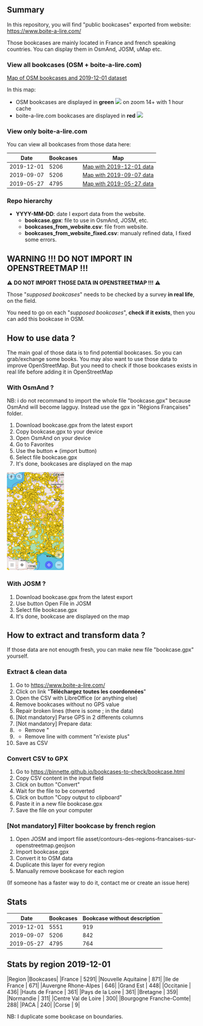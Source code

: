 ## Summary
In this repository, you will find "public bookcases" exported from website: https://www.boite-a-lire.com/

Those bookcases are mainly located in France and french speaking countries. You can display them in OsmAnd, JOSM, uMap etc.

### View all bookcases (OSM + boite-a-lire.com)

[Map of OSM bookcases and 2019-12-01 dataset](http://u.osmfr.org/m/394538/)

In this map:
- OSM bookcases are displayed in **green** ![](https://placehold.it/12/32CD32/000000?text=+) on zoom 14+ with 1 hour cache
- boite-a-lire.com bookcases are displayed in **red** ![](https://placehold.it/12/DC143C/000000?text=+)


### View only boite-a-lire.com

You can view all bookcases from those data here: 

|Date      |Bookcases|Map                                       |
|----------|---------|------------------------------------------|
|2019-12-01|5206     |[Map with 2019-12-01 data](http://u.osmfr.org/m/394535/)|
|2019-09-07|5206     |[Map with 2019-09-07 data](https://umap.openstreetmap.fr/fr/map/public-bookcases_362282#6/46.606/3.889)|
|2019-05-27|4795     |[Map with 2019-05-27 data](https://umap.openstreetmap.fr/fr/map/2019-05-27-public-bookcases_362245#6/46.606/3.889)|

### Repo hierarchy

- **YYYY-MM-DD**: date I export data from the website.
  - **bookcase.gpx**: file to use in OsmAnd, JOSM, etc.
  - **bookcases_from_website.csv**: file from website.
  - **bookcases_from_website_fixed.csv**: manualy refined data, I fixed some errors.

## WARNING !!! DO NOT IMPORT IN OPENSTREETMAP !!!

:warning: **DO NOT IMPORT THOSE DATA IN OPENSTREETMAP !!!** :warning:

Those "*supposed bookcases*" needs to be checked by a survey **in real life**, on the field.

You need to go on each "*supposed bookcases*", **check if it exists**, then you can add this bookcase in OSM.

## How to use data ?

The main goal of those data is to find potential bookcases.
So you can grab/exchange some books.
You may also want to use those data to improve OpenStreetMap.
But you need to check if those bookcases exists in real life before adding it in OpenStreetMap

### With OsmAnd ?

NB: i do not recommand to import the whole file "bookcase.gpx" because OsmAnd will become lagguy. Instead use the gpx in "Régions Françaises" folder.

1. Download bookcase.gpx from the latest export
1. Copy bookcase.gpx to your device
1. Open OsmAnd on your device
1. Go to Favorites
1. Use the button **+** (import button)
1. Select file bookcase.gpx
1. It's done, bookcases are displayed on the map

<img alt="Bookcases in OsmAnd" src="/assets/OsmAnd.png" height="30%" width="30%">

### With JOSM ?

1. Download bookcase.gpx from the latest export
1. Use button Open File in JOSM
1. Select file bookcase.gpx
1. It's done, bookcase are displayed on the map

## How to extract and transform data ?

If those data are not enougth fresh, you can make new file "bookcase.gpx" yourself.

### Extract & clean data

1. Go to https://www.boite-a-lire.com/
1. Click on link "**Téléchargez toutes les coordonnées**"
1. Open the CSV with LibreOffice (or anything else)
1. Remove bookcases without no GPS value
1. Repair broken lines (there is some ; in the data)
1. [Not mandatory] Parse GPS in 2 differents columns
1. [Not mandatory] Prepare data:
1. * Remove "
1. * Remove line with comment "n'existe plus"
1. Save as CSV

### Convert CSV to GPX

1. Go to https://binnette.github.io/bookcases-to-check/bookcase.html
1. Copy CSV content in the input field
1. Click on button "Convert"
1. Wait for the file to be converted
1. Click on button "Copy output to clipboard"
1. Paste it in a new file bookcase.gpx
1. Save the file on your computer

### [Not mandatory] Filter bookcase by french region

1. Open JOSM and import file asset/contours-des-regions-francaises-sur-openstreetmap.geojson
1. Import bookcase.gpx
1. Convert it to OSM data
1. Duplicate this layer for every region
1. Manually remove bookcase for each region

(If someone has a faster way to do it, contact me or create an issue here)

## Stats

|Date      |Bookcases|Bookcase without description|
|----------|---------|----------------------------|
|2019-12-01|     5551|                         919|
|2019-09-07|     5206|                         842|
|2019-05-27|     4795|                         764|

## Stats by region 2019-12-01

|Region                 |Bookcases|
|France                 |     5291|
|Nouvelle Aquitaine     |      871|
|Ile de France          |      671|
|Auvergne Rhone-Alpes   |      646|
|Grand Est              |      448|
|Occitanie              |      436|
|Hauts de France        |      361|
|Pays de la Loire       |      361|
|Bretagne               |      359|
|Normandie              |      311|
|Centre Val de Loire    |      300|
|Bourgogne Franche-Comte|      288|
|PACA                   |      240|
|Corse                  |        9|


NB: I duplicate some bookcase on boundaries.
